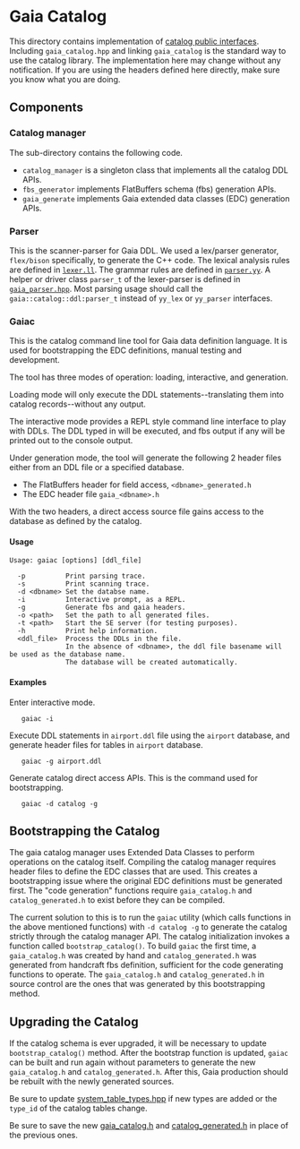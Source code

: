 # Gaia Catalog

This directory contains implementation of [catalog public interfaces](../inc/public/catalog/gaia_catalog.hpp).
Including `gaia_catalog.hpp` and linking `gaia_catalog` is the standard way to use the catalog library.
The implementation here may change without any notification.
If you are using the headers defined here directly, make sure you know what you are doing.

## Components

### Catalog manager
The sub-directory contains the following code.

- `catalog_manager` is a singleton class that implements all the catalog DDL APIs.
- `fbs_generator` implements FlatBuffers schema (fbs) generation APIs.
- `gaia_generate` implements Gaia extended data classes (EDC) generation APIs.

### Parser
This is the scanner-parser for Gaia DDL.
We used a lex/parser generator, `flex/bison` specifically, to generate the C++ code.
The lexical analysis rules are defined in [`lexer.ll`](parser/src/lexer.ll).
The grammar rules are defined in [`parser.yy`](parser/src/parser.yy).
A helper or driver class `parser_t` of the lexer-parser is defined in [`gaia_parser.hpp`](parser/inc/gaia_parser.hpp).
Most parsing usage should call the `gaia::catalog::ddl:parser_t` instead of `yy_lex` or `yy_parser` interfaces.

### Gaiac
This is the catalog command line tool for Gaia data definition language.
It is used for bootstrapping the EDC definitions, manual testing and development.

The tool has three modes of operation: loading, interactive, and generation.

Loading mode will only execute the DDL statements--translating them into catalog records--without any output.

The interactive mode provides a REPL style command line interface to play with DDLs.
The DDL typed in will be executed, and fbs output if any will be printed out to the console output.

Under generation mode, the tool will generate the following 2 header files either from an DDL file or a specified database.
- The FlatBuffers header for field access, `<dbname>_generated.h`
- The EDC header file `gaia_<dbname>.h`

With the two headers, a direct access source file gains access to the database as defined by the catalog.

#### Usage
```
Usage: gaiac [options] [ddl_file]

  -p          Print parsing trace.
  -s          Print scanning trace.
  -d <dbname> Set the databse name.
  -i          Interactive prompt, as a REPL.
  -g          Generate fbs and gaia headers.
  -o <path>   Set the path to all generated files.
  -t <path>   Start the SE server (for testing purposes).
  -h          Print help information.
  <ddl_file>  Process the DDLs in the file.
              In the absence of <dbname>, the ddl file basename will be used as the database name.
              The database will be created automatically.
```

#### Examples

Enter interactive mode.
```
   gaiac -i

```

Execute DDL statements in `airport.ddl` file using the `airport` database,
and generate header files for tables in `airport` database.
```
   gaiac -g airport.ddl

```

Generate catalog direct access APIs. This is the command used for bootstrapping.
```
   gaiac -d catalog -g
```

## Bootstrapping the Catalog
The gaia catalog manager uses Extended Data Classes to perform operations on the catalog itself.
Compiling the catalog manager requires header files to define the EDC classes that are used.
This creates a bootstrapping issue where the original EDC definitions must be generated first.
The "code generation" functions require `gaia_catalog.h` and `catalog_generated.h` to exist before they can be compiled.

The current solution to this is to run the `gaiac` utility (which calls functions in the above mentioned functions) with `-d catalog -g` to generate the catalog strictly through the catalog manager API.
The catalog initialization invokes a function called `bootstrap_catalog()`.
To build `gaiac` the first time, a `gaia_catalog.h` was created by hand and `catalog_generated.h` was generated from handcraft fbs definition, sufficient for the code generating functions to operate.
The `gaia_catalog.h` and `catalog_generated.h` in source control are the ones that was generated by this bootstrapping method.

## Upgrading the Catalog
If the catalog schema is ever upgraded, it will be necessary to update `bootstrap_catalog()` method. After the bootstrap function is updated, `gaiac` can be built and run again without parameters to generate the new `gaia_catalog.h` and `catalog_generated.h`.
After this, Gaia production should be rebuilt with the newly generated sources.

Be sure to update [system_table_types.hpp](../inc/internal/common/system_table_types.hpp) if new types are added or the `type_id` of the catalog tables change.

Be sure to save the new [gaia_catalog.h](../inc/internal/catalog/gaia_catalog.h) and [catalog_generated.h](../inc/internal/catalog/catalog_generated.h) in place of the previous ones.
